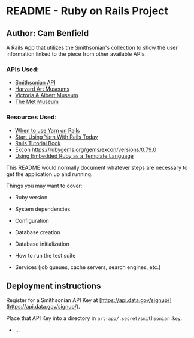 # README - Ruby on Rails Project
## Author: Cam Benfield

A Rails App that utilizes the Smithsonian's collection to show the user information linked to the piece from other available APIs.

### APIs Used:
 - [Smithsonian API](https://github.com/Smithsonian/OpenAccess)
 - [Harvard Art Museums](https://www.programmableweb.com/api/harvard-art-museums)
 - [Victoria & Albert Museum](https://www.programmableweb.com/api/victoria-albert-museum-rest-api)
 - [The Met Museum](https://www.programmableweb.com/api/metropolitan-museum-art-met-collection-rest-api-v10)

### Resources Used:
 - [When to use Yarn on Rails](https://dev.to/mbackermann/how-and-when-to-use-yarn-on-rails-3jm4)
 - [Start Using Yarn With Rails Today](https://nithinbekal.com/posts/yarn-rails/)
 - [Rails Tutorial Book](https://www.railstutorial.org/book/beginning#sec-development_environment)
 - [Excon](https://github.com/excon/excon#getting-started) https://rubygems.org/gems/excon/versions/0.79.0
 - [Using Embedded Ruby as a Template Language](https://levelup.gitconnected.com/use-embedded-ruby-as-a-template-language-85a85202f26f)


This README would normally document whatever steps are necessary to get the
application up and running.

Things you may want to cover:

* Ruby version

* System dependencies

* Configuration

* Database creation

* Database initialization

* How to run the test suite

* Services (job queues, cache servers, search engines, etc.)

## Deployment instructions

Register for a Smithsonian API Key at [https://api.data.gov/signup/](https://api.data.gov/signup/).

Place that API Key into a directory in ``art-app/.secret/smithsonian.key``.

* ...
